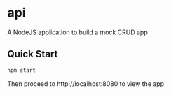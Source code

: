 # api
A NodeJS application to build a mock CRUD app

## Quick Start 
```sh
npm start
```
Then proceed to http://localhost:8080 to view the app